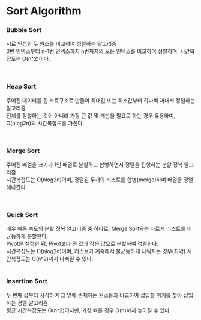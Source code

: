 # Sort Algorithm

### Bubble Sort
서로 인접한 두 원소를 비교하여 정렬하는 알고리즘<br>
0번 인덱스부터 n-1번 인덱스까지 n번까지의 모든 인덱스를 비교하며 정렬하며, 시간복잡도는 O(n^2)이다.<br>

<br>

### Heap Sort
주어진 데이터를 힙 자료구조로 만들어 최대값 또는 최소값부터 하나씩 꺼내서 정렬하는 알고리즘<br>
전체를 정렬하는 것이 아니라 가장 큰 값 몇 개만을 필요로 하는 경우 유용하며, O(nlog2n)의 시간복잡도를 가진다.<br>

<br>

### Merge Sort
주어진 배열을 크기가 1인 배열로 분할하고 합병하면서 정렬을 진행하는 분할 정복 알고리즘<br>
시간복잡도는 O(nlog2n)이며, 정렬된 두개의 리스트를 합병(merge)하며 배열을 정렬해나간다.<br>

<br>

### Quick Sort
매우 빠른 속도의 분할 정복 알고리즘 중 하나로, Merge Sort와는 다르게 리스트를 비균등하게 분할한다.<br>
Pivot을 설정한 뒤, Pivot보다 큰 값과 작은 값으로 분할하여 정렬한다.<br>
시간복잡도는 O(nlog2n)이며, 리스트가 계속해서 불균등하게 나눠지는 경우(최악) 시간복잡도는 O(n^2)까지 나빠질 수 있다.<br> 
<br>

### Insertion Sort
두 번째 값부터 시작하여 그 앞에 존재하는 원소들과 비교하여 삽입할 위치를 찾아 삽입하는 정렬 알고리즘<br>
평균 시간복잡도는 O(n^2)이지만, 가장 빠른 경우 O(n)까지 높아질 수 있다.<br>
